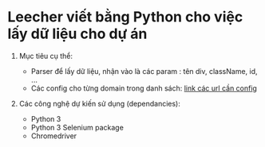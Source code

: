 # Leecher viết bằng Python cho việc lấy dữ liệu cho dự án

1. Mục tiêu cụ thể:
    - Parser để lấy dữ liệu, nhận vào là các param : tên div, className, id, ...
    - Các config cho từng domain trong danh sách: [link các url cần config](https://docs.google.com/spreadsheets/d/1yCy50WVlKo3oqSLIeSPkqkF8gWjUegK3kIORz24plBQ/edit#gid=14851066)

2. Các công nghệ dự kiến sử dụng (dependancies):
    - Python 3
    - Python 3 Selenium package
    - Chromedriver